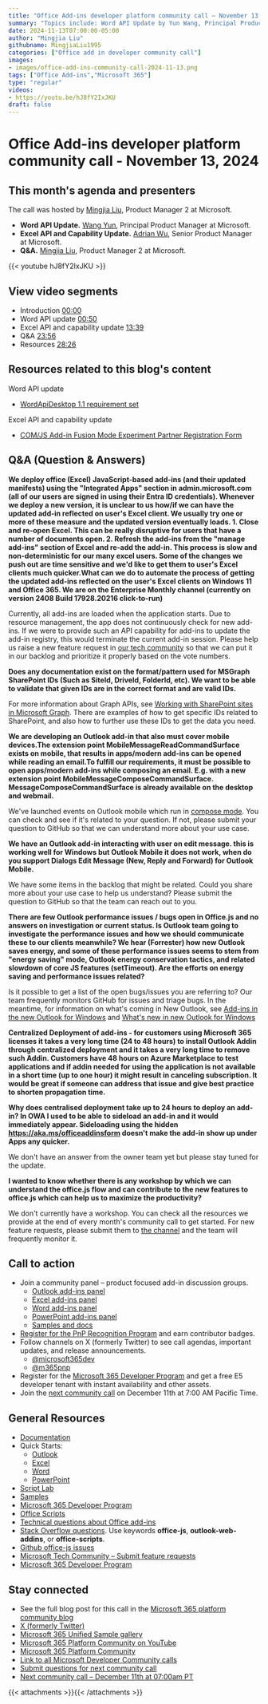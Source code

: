 ```yaml
---
title: "Office Add-ins developer platform community call – November 13, 2024"
summary: "Topics include: Word API Update​ by Yun Wang, Principal Product Manager​ at Microsoft, Excel API and Capability Update by Adrian Wu​, Senior Product Manager​ at Microsoft. Call hosted by Mingjia Liu, Product Manager2 at Microsoft. Recorded on November 13, 2024."
date: 2024-11-13T07:00:00-05:00
author: "Mingjia Liu"
githubname: MingjiaLiu1995
categories: ["Office add in developer community call"]
images:
- images/office-add-ins-community-call-2024-11-13.png
tags: ["Office Add-ins","Microsoft 365"]
type: "regular"
videos:
- https://youtu.be/hJ8fY2IxJKU
draft: false
---
```


# Office Add-ins developer platform community call - November 13, 2024

## This month's agenda and presenters

The call was hosted by [Mingjia Liu](https://www.linkedin.com/in/mingjia-liu-90a69a24a/), Product Manager 2 at Microsoft.

* **Word API Update.** [Wang Yun](https://www.linkedin.com/in/airwangyun/), Principal Product Manager at Microsoft.
* **Excel API and Capability Update.** [Adrian Wu](https://www.linkedin.com/in/adrian-wu-53462582/), Senior Product Manager at Microsoft.
* **Q&A.** [Mingjia Liu](https://www.linkedin.com/in/mingjia-liu-90a69a24a/), Product Manager 2 at Microsoft.

{{< youtube hJ8fY2IxJKU >}}

## View video segments

* Introduction [00:00]( https://youtu.be/hJ8fY2IxJKU?t=0)
* Word API update [00:50]( https://youtu.be/hJ8fY2IxJKU?t=50)
* Excel API and capability update [13:39]( https://youtu.be/hJ8fY2IxJKU?t=819)
* Q&A [23:56]( https://youtu.be/hJ8fY2IxJKU?t=1436)
* Resources [28:26]( https://youtu.be/hJ8fY2IxJKU?t=1706)

## Resources related to this blog's content

Word API update
* [WordApiDesktop 1.1 requirement set​](https://learn.microsoft.com/en-us/javascript/api/requirement-sets/word/word-api-desktop-1.1-requirement-set?view=common-js-preview)

Excel API and capability update
* [COM/JS Add-in Fusion Mode Experiment Partner Registration Form](https://forms.office.com/r/URuLbXXtzT)

## Q&A (Question & Answers)

**We deploy office (Excel) JavaScript-based add-ins (and their updated manifests) using the "Integrated Apps" section in admin.microsoft.com (all of our users are signed in using their Entra ID credentials).​ Whenever we deploy a new version, it is unclear to us how/if we can have the updated add-in reflected on user's Excel client. We usually try one or more of these measure and the updated version eventually loads.​ 1. Close and re-open Excel. This can be really disruptive for users that have a number of documents open.​ 2. Refresh the add-ins from the "manage add-ins" section of Excel and re-add the add-in.​ This process is slow and non-deterministic for our many excel users. Some of the changes we push out are time sensitive and we'd like to get them to user's Excel clients much quicker.​What can we do to automate the process of getting the updated add-ins reflected on the user's Excel clients on Windows 11 and Office 365.​ We are on the Enterprise Monthly channel (currently on version 2408 Build 17928.20216 click-to-run)**

Currently, all add-ins are loaded when the application starts. Due to resource management, the app does not continuously check for new add-ins. If we were to provide such an API capability for add-ins to update the add-in registry, this would terminate the current add-in session. Please help us raise a new feature request in [our tech community](https://techcommunity.microsoft.com/category/microsoft365/ideas/microsoft365developerplatform) so that we can put it in our backlog and prioritize it properly based on the vote numbers.​

**Does any documentation exist on the format/pattern used for MSGraph SharePoint IDs (Such as SiteId, DriveId, FolderId, etc). We want to be able to validate that given IDs are in the correct format and are valid IDs.**

For more information about Graph APIs, see [Working with SharePoint sites in Microsoft Graph](https://learn.microsoft.com/graph/api/resources/sharepoint?view=graph-rest-1.0​). There are examples of how to get specific IDs related to SharePoint, and also how to further use these IDs to get the data you need. ​

**We are developing an Outlook add-in that also must cover mobile devices.​The extension point MobileMessageReadCommandSurface exists on mobile, that results in apps/modern add-ins can be opened while reading an email.​To fulfill our requirements, it must be possible to open apps/modern add-ins while composing an email. E.g. with a new extension point MobileMessageComposeCommandSurface. MessageComposeCommandSurface is already available on the desktop and webmail.**

We've launched events on Outlook mobile which run in [compose mode](https://learn.microsoft.com/office/dev/add-ins/outlook/mobile-event-based?tabs=jsonmanifest). You can check and see if it's related to your question. If not, please submit your question to GitHub so that we can understand more about your use case.

​**We have an Outlook add-in interacting with user on edit message. this is working well for Windows but Outlook Mobile it does not work, when do you support Dialogs Edit Message (New, Reply and Forward) for Outlook Mobile.**

We have some items in the backlog that might be related. Could you share more about your use case to help us understand? Please submit the question to GitHub so that the team can reach out to you.

**There are few Outlook performance issues / bugs open in Office.js and no answers on investigation or current status. Is Outlook team going to investigate the performance issues and how we should communicate these to our clients meanwhile?​ We hear (Forrester) how new Outlook saves energy, and some of these performance issues seems to stem from "energy saving" mode, Outlook energy conservation tactics, and related slowdown of core JS features (setTimeout). Are the efforts on energy saving and performance issues related?**

Is it possible to get a list of the open bugs/issues you are referring to? Our team frequently monitors GitHub for issues and triage bugs. In the meantime, for information on what's coming in New Outlook, see [Add-ins in the new Outlook for Windows](https://techcommunity.microsoft.com/blog/outlook/add-ins-in-the-new-outlook-for-windows/3954388) and [What's new in new Outlook for Windows](https://support.microsoft.com/office/what-s-new-in-new-outlook-for-windows-c4c33813-1e9a-4304-8499-90fe7f164bd1)

**Centralized Deployment of add-ins - for customers using Microsoft 365 licenses it takes a very long time (24 to 48 hours) to install Outlook Addin through centralized deployment and it takes a very long time to remove such Addin. Customers have 48 hours on Azure Marketplace to test applications and if addin needed for using the application is not available in a short time (up to one hour) it might result in canceling subscription. It would be great if someone can address that issue and give best practice to shorten propagation time.​**

**Why does centralised deployment take up to 24 hours to deploy an add-in? In OWA I used to be able to sideload an add-in and it would immediately appear. Sideloading using the hidden https://aka.ms/officeaddinsform doesn't make the add-in show up under Apps any quicker.**

We don't have an answer from the owner team yet but please stay tuned for the update.

**I wanted to know whether there is any workshop by which we can understand the office.js flow and can contribute to the new features to office.js which can help us to maximize the productivity?**

We don't currently have a workshop. You can check all the resources we provide at the end of every month's community call to get started. For new feature requests, please submit them to [the channel](https://techcommunity.microsoft.com/category/microsoft365/ideas/microsoft365developerplatform) and the team will frequently monitor it.

## Call to action

* Join a community panel – product focused add-in discussion groups.
    * [Outlook add-ins panel](https://ux.microsoft.com/Panel/OutlookAddinDeveloper)
    * [Excel add-ins panel](https://ux.microsoft.com/Panel/ExcelAddinDeveloper)
    * [Word add-ins panel](https://ux.microsoft.com/Panel/WordAddinDeveloper)
    * [PowerPoint add-ins panel](https://ux.microsoft.com/Panel/PowerPointAddinDeveloper)
    * [Samples and docs](https://ux.microsoft.com/Panel/OfficeAddinImproveSamplesDocs)
* [Register for the PnP Recognition Program](https://pnp.github.io/recognitionprogram/) and earn contributor badges.
* Follow channels on X (formerly Twitter) to see call agendas, important updates, and release announcements.
    * [@microsoft365dev](https://twitter.com/microsoft365dev)
    * [@m365pnp](https://twitter.com/m365pnp)
* Register for the [Microsoft 365 Developer Program](https://aka.ms/m365/devprogram) and get a free E5 developer tenant with instant availability and other assets.
* Join the [next community call](https://aka.ms/officeaddinscommunitycall) on December 11th at 7:00 AM Pacific Time.

## General Resources

* [Documentation](https://aka.ms/office-add-ins-docs)
* Quick Starts:
    * [Outlook](https://learn.microsoft.com/office/dev/add-ins/quickstarts/outlook-quickstart)
    * [Excel](https://learn.microsoft.com/office/dev/add-ins/quickstarts/excel-quickstart-jquery)
    * [Word](https://learn.microsoft.com/office/dev/add-ins/quickstarts/word-quickstart)
    * [PowerPoint](https://learn.microsoft.com/office/dev/add-ins/quickstarts/powerpoint-quickstart)
* [Script Lab](https://aka.ms/getscriptlab)
* [Samples](https://aka.ms/officeaddinsamples)
* [Microsoft 365 Developer Program](https://aka.ms/M365devprogram)
* [Office Scripts](aka.ms/office-scripts-docs)
* [Technical questions about Office add-ins](https://aka.ms/office-addins-dev-questions)
* [Stack Overflow questions](https://stackoverflow.com). Use keywords **office-js**, **outlook-web-addins**, or **office-scripts**.
* [Github office-js issues](https://github.com/OfficeDev/office-js/issues)
* [Microsoft Tech Community – Submit feature requests](https://aka.ms/m365dev-suggestions)
* [Microsoft 365 Developer Program](https://aka.ms/M365devprogram)

## Stay connected

* See the full blog post for this call in the [Microsoft 365 platform community blog](https://aka.ms/m365pnp/blog)
* [X (formerly Twitter)](https://twitter.com/microsoft365dev)
* [Microsoft 365 Unified Sample gallery](https://aka.ms/community/samples)
* [Microsoft 365 Platform Community on YouTube](https://aka.ms/community/videos)
* [Microsoft 365 Platform Community](https://aka.ms/community/home)
* [Link to all Microsoft Developer Community calls](https://aka.ms/M365DevCalls)
* [Submit questions for next community call](https://aka.ms/officeaddinsform)
* [Next community call – December 11th at 07:00am PT](https://aka.ms/officeaddinscommunitycall)

{{< attachments >}}{{< /attachments >}}
